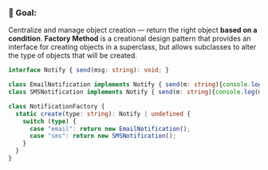 ### 🔹 Goal:

Centralize and manage object creation — return the right object **based on a condition**. **Factory Method** is a creational design pattern that provides an interface for creating objects in a superclass, but allows subclasses to alter the type of objects that will be created.

```ts
interface Notify { send(msg: string): void; }

class EmailNotification implements Notify { send(m: string){console.log(m+" Email")}}
class SMSNotification implements Notify { send(m: string){console.log(m+" SMS");}}

class NotificationFactory {
  static create(type: string): Notify | undefined {
    switch (type) {
      case "email": return new EmailNotification();
      case "sms": return new SMSNotification();
    }
  }
}
```